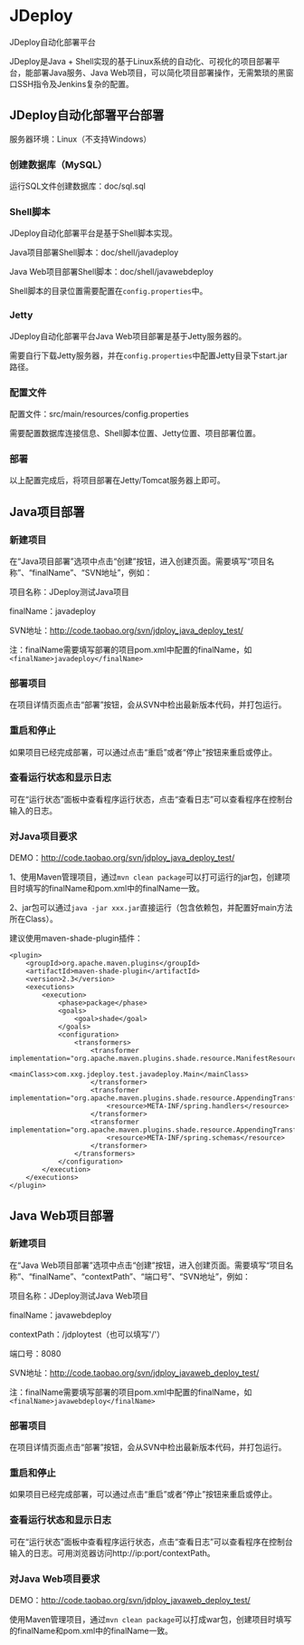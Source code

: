 # JDeploy
JDeploy自动化部署平台

JDeploy是Java + Shell实现的基于Linux系统的自动化、可视化的项目部署平台，能部署Java服务、Java Web项目，可以简化项目部署操作，无需繁琐的黑窗口SSH指令及Jenkins复杂的配置。

## JDeploy自动化部署平台部署

服务器环境：Linux（不支持Windows）

### 创建数据库（MySQL）
运行SQL文件创建数据库：doc/sql.sql

### Shell脚本
JDeploy自动化部署平台是基于Shell脚本实现。

Java项目部署Shell脚本：doc/shell/javadeploy

Java Web项目部署Shell脚本：doc/shell/javawebdeploy

Shell脚本的目录位置需要配置在`config.properties`中。

### Jetty
JDeploy自动化部署平台Java Web项目部署是基于Jetty服务器的。

需要自行下载Jetty服务器，并在`config.properties`中配置Jetty目录下start.jar路径。

### 配置文件
配置文件：src/main/resources/config.properties

需要配置数据库连接信息、Shell脚本位置、Jetty位置、项目部署位置。

### 部署
以上配置完成后，将项目部署在Jetty/Tomcat服务器上即可。

## Java项目部署
### 新建项目
在“Java项目部署”选项中点击“创建”按钮，进入创建页面。需要填写“项目名称”、“finalName”、“SVN地址”，例如：

项目名称：JDeploy测试Java项目

finalName：javadeploy

SVN地址：http://code.taobao.org/svn/jdploy_java_deploy_test/

注：finalName需要填写部署的项目pom.xml中配置的finalName，如`<finalName>javadeploy</finalName>`


### 部署项目
在项目详情页面点击“部署”按钮，会从SVN中检出最新版本代码，并打包运行。

### 重启和停止
如果项目已经完成部署，可以通过点击“重启”或者“停止”按钮来重启或停止。

### 查看运行状态和显示日志
可在“运行状态”面板中查看程序运行状态，点击“查看日志”可以查看程序在控制台输入的日志。

### 对Java项目要求
DEMO：http://code.taobao.org/svn/jdploy_java_deploy_test/

1、使用Maven管理项目，通过`mvn clean package`可以打可运行的jar包，创建项目时填写的finalName和pom.xml中的finalName一致。

2、jar包可以通过`java -jar xxx.jar`直接运行（包含依赖包，并配置好main方法所在Class）。

建议使用maven-shade-plugin插件：
```
<plugin>
	<groupId>org.apache.maven.plugins</groupId>
	<artifactId>maven-shade-plugin</artifactId>
	<version>2.3</version>
	<executions>
		<execution>
			<phase>package</phase>
			<goals>
				<goal>shade</goal>
			</goals>
			<configuration>
				<transformers>
					<transformer implementation="org.apache.maven.plugins.shade.resource.ManifestResourceTransformer">
						<mainClass>com.xxg.jdeploy.test.javadeploy.Main</mainClass>
					</transformer>
					<transformer implementation="org.apache.maven.plugins.shade.resource.AppendingTransformer">
						<resource>META-INF/spring.handlers</resource>
					</transformer>
					<transformer implementation="org.apache.maven.plugins.shade.resource.AppendingTransformer">
						<resource>META-INF/spring.schemas</resource>
					</transformer>
				</transformers>
			</configuration>
		</execution>
	</executions>
</plugin>
```

## Java Web项目部署
### 新建项目
在“Java Web项目部署”选项中点击“创建”按钮，进入创建页面。需要填写“项目名称”、“finalName”、“contextPath”、“端口号”、“SVN地址”，例如：

项目名称：JDeploy测试Java Web项目

finalName：javawebdeploy

contextPath：/jdploytest（也可以填写'/'）

端口号：8080

SVN地址：http://code.taobao.org/svn/jdploy_javaweb_deploy_test/

注：finalName需要填写部署的项目pom.xml中配置的finalName，如`<finalName>javawebdeploy</finalName>`

### 部署项目
在项目详情页面点击“部署”按钮，会从SVN中检出最新版本代码，并打包运行。

### 重启和停止
如果项目已经完成部署，可以通过点击“重启”或者“停止”按钮来重启或停止。

### 查看运行状态和显示日志
可在“运行状态”面板中查看程序运行状态，点击“查看日志”可以查看程序在控制台输入的日志。可用浏览器访问http://ip:port/contextPath。

### 对Java Web项目要求
DEMO：http://code.taobao.org/svn/jdploy_javaweb_deploy_test/

使用Maven管理项目，通过`mvn clean package`可以打成war包，创建项目时填写的finalName和pom.xml中的finalName一致。